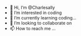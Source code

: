 - 👋 Hi, I’m @Charlesally
- 👀 I’m interested in coding 
- 🌱 I’m currently learning coding...
- 💞️ I’m looking to collaborate on 
- 📫 How to reach me ...

<!---
Charlesally/Charlesally is a ✨ special ✨ repository because its `README.md` (this file) appears on your GitHub profile.
You can click the Preview link to take a look at your changes.
--->
